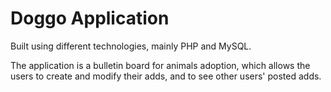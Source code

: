 # Doggo Application

Built using different technologies, mainly PHP and MySQL.

The application is a bulletin board for animals adoption,
which allows the users to create and modify their adds, and to see other users' posted adds.
